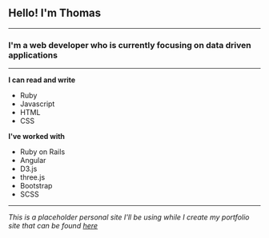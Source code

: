 ## Hello! I'm Thomas
---
### I'm a web developer who is currently focusing on data driven applications
---
**I can read and write**
* Ruby
* Javascript
* HTML
* CSS

**I've worked with**
* Ruby on Rails
* Angular
* D3.js
* three.js
* Bootstrap
* SCSS

---

_This is a placeholder personal site I'll be using while I create my portfolio site that can be found [here](https://github.com/thomaslawton91/portfolio)_
